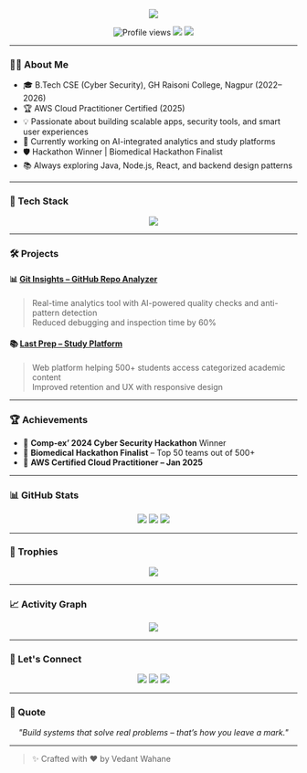 <!-- Animated Typing Intro -->
<p align="center">
  <img src="https://readme-typing-svg.demolab.com?font=Fira+Code&size=24&pause=1000&center=true&vCenter=true&width=435&lines=Hi+I'm+Vedant+Wahane;Cyber+Security+Student+%7C+Fullstack+Developer;React+%7C+Node+%7C+MySQL+%7C+Git+%7C+Figma;Hackathon+Finalist+%7C+AWS+Certified" />
</p>

<!-- Visitor Badge and Profile Stats -->
<p align="center">
  <img src="https://komarev.com/ghpvc/?username=vedantwahane&style=flat-square&color=blue" alt="Profile views" />
  <img src="https://img.shields.io/github/followers/vedantwahane?style=social" />
  <img src="https://img.shields.io/github/stars/vedantwahane?style=social" />
</p>

---

### 👨‍💻 About Me

- 🎓 B.Tech CSE (Cyber Security), GH Raisoni College, Nagpur (2022–2026)
- 🏆 AWS Cloud Practitioner Certified (2025)
- 💡 Passionate about building scalable apps, security tools, and smart user experiences
- 🔭 Currently working on AI-integrated analytics and study platforms
- 🛡 Hackathon Winner | Biomedical Hackathon Finalist
- 📚 Always exploring Java, Node.js, React, and backend design patterns

---

### 🚀 Tech Stack

<p align="center">
  <img src="https://skillicons.dev/icons?i=java,cpp,html,css,js,react,nodejs,mysql,git,figma,aws,py,ts" />
</p>

---

### 🛠 Projects

#### 📊 [Git Insights – GitHub Repo Analyzer](https://github.com/vedantwahane/git-insights)
> Real-time analytics tool with AI-powered quality checks and anti-pattern detection  
> Reduced debugging and inspection time by 60%

#### 📚 [Last Prep – Study Platform](https://github.com/vedantwahane/last-prep)
> Web platform helping 500+ students access categorized academic content  
> Improved retention and UX with responsive design

---

### 🏆 Achievements

- 🥇 **Comp-ex’ 2024 Cyber Security Hackathon** Winner  
- 🧠 **Biomedical Hackathon Finalist** – Top 50 teams out of 500+  
- 📜 **AWS Certified Cloud Practitioner – Jan 2025**

---

### 📊 GitHub Stats

<p align="center">
  <img src="https://github-readme-stats.vercel.app/api?username=vedantwahane&show_icons=true&theme=radical" />
  <img src="https://github-readme-streak-stats.herokuapp.com?user=vedantwahane&theme=radical" />
  <img src="https://github-readme-stats.vercel.app/api/top-langs/?username=vedantwahane&layout=compact&theme=radical" />
</p>

---

### 🏅 Trophies

<p align="center">
  <img src="https://github-profile-trophy.vercel.app/?username=vedantwahane&theme=onedark&no-frame=true&no-bg=true&margin-w=4" />
</p>

---

### 📈 Activity Graph

<p align="center">
  <img src="https://github-readme-activity-graph.vercel.app/graph?username=vedantwahane&bg_color=0d1117&color=58a6ff&line=4c8ed9&point=1abc9c&area=true&hide_border=true" />
</p>

---

### 🔗 Let's Connect

<p align="center">
  <a href="https://linkedin.com/in/vedant-wahane"><img src="https://img.shields.io/badge/LinkedIn-blue?logo=linkedin&style=for-the-badge" /></a>
  <a href="mailto:vedantwahane03@gmail.com"><img src="https://img.shields.io/badge/Gmail-D14836?logo=gmail&style=for-the-badge&logoColor=white" /></a>
  <a href="https://github.com/vedantwahane"><img src="https://img.shields.io/badge/GitHub-%2312100E?style=for-the-badge&logo=github&logoColor=white" /></a>
</p>

---

### 💬 Quote

<p align="center"><i>"Build systems that solve real problems – that’s how you leave a mark."</i></p>

---

> ✨ Crafted with ❤️ by Vedant Wahane
